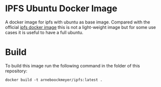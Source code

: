 # IPFS Ubuntu Docker Image
A docker image for ipfs with ubuntu as base image.
Compared with the official [ipfs docker image](https://github.com/ipfs/go-ipfs) this is not a light-weight image but for some use cases it is useful to have a full ubuntu.

# Build
To build this image run the following command in the folder of this repository:
```
docker build -t arneboockmeyer/ipfs:latest .
```

